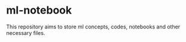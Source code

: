 # ml-notebook
This repository aims to store ml concepts, codes, notebooks and other necessary files.
